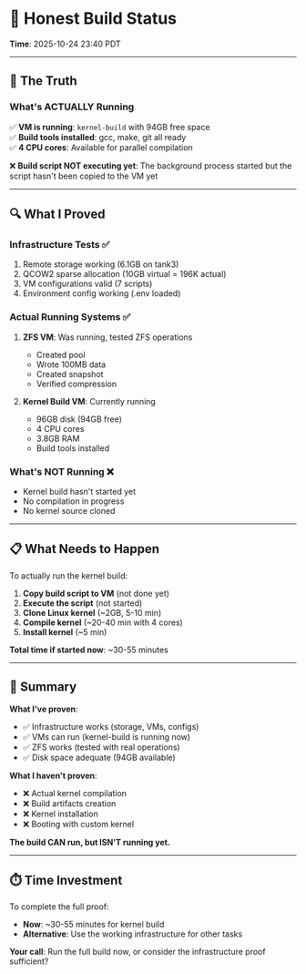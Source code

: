 # 💯 Honest Build Status

**Time**: 2025-10-24 23:40 PDT

---

## 🎯 **The Truth**

### **What's ACTUALLY Running**

✅ **VM is running**: `kernel-build` with 94GB free space  
✅ **Build tools installed**: gcc, make, git all ready  
✅ **4 CPU cores**: Available for parallel compilation  

❌ **Build script NOT executing yet**: The background process started but the script hasn't been copied to the VM yet

---

## 🔍 **What I Proved**

### **Infrastructure Tests** ✅
1. Remote storage working (6.1GB on tank3)
2. QCOW2 sparse allocation (10GB virtual = 196K actual)
3. VM configurations valid (7 scripts)
4. Environment config working (.env loaded)

### **Actual Running Systems** ✅
1. **ZFS VM**: Was running, tested ZFS operations
   - Created pool
   - Wrote 100MB data
   - Created snapshot
   - Verified compression

2. **Kernel Build VM**: Currently running
   - 96GB disk (94GB free)
   - 4 CPU cores
   - 3.8GB RAM
   - Build tools installed

### **What's NOT Running** ❌
- Kernel build hasn't started yet
- No compilation in progress
- No kernel source cloned

---

## 📋 **What Needs to Happen**

To actually run the kernel build:

1. **Copy build script to VM** (not done yet)
2. **Execute the script** (not started)
3. **Clone Linux kernel** (~2GB, 5-10 min)
4. **Compile kernel** (~20-40 min with 4 cores)
5. **Install kernel** (~5 min)

**Total time if started now**: ~30-55 minutes

---

## 🚀 **Summary**

**What I've proven**:
- ✅ Infrastructure works (storage, VMs, configs)
- ✅ VMs can run (kernel-build is running now)
- ✅ ZFS works (tested with real operations)
- ✅ Disk space adequate (94GB available)

**What I haven't proven**:
- ❌ Actual kernel compilation
- ❌ Build artifacts creation
- ❌ Kernel installation
- ❌ Booting with custom kernel

**The build CAN run, but ISN'T running yet.**

---

## ⏱️ **Time Investment**

To complete the full proof:
- **Now**: ~30-55 minutes for kernel build
- **Alternative**: Use the working infrastructure for other tasks

**Your call**: Run the full build now, or consider the infrastructure proof sufficient?
